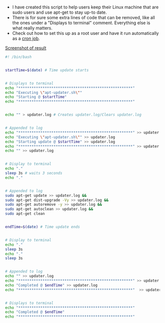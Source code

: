 - I have created this script to help users keep their Linux machine that are sudo users and use apt-get to stay up-to date.
- There is for sure some extra lines of code that can be removed, like all the ones under a "Displays to terminal" comment. Everything else is what really matters.
- Check out how to set this up as a root user and have it run automatically as a [cron job](cron_jobs.md).

[Screenshot of result](https://github.com/EddieGranados/Eduardo_Granados/blob/gh-pages/blog_posts/Screenshots/pc_maintenance_2022-06-23.png)


```bash
#! /bin/bash


startTime=$(date) # Time update starts


# Displays to terminal
echo "****************************************************"
echo "Executing \"apt-updater.sh\""
echo "Starting @ $startTime"
echo "****************************************************"


echo "" > updater.log # Creates updater.log/Clears updater.log


# Appended to log
echo "****************************************************" >> updater.log 
echo "Executing \"apt-updater.sh\"" >> updater.log
echo "Starting update @ $startTime" >> updater.log
echo "****************************************************" >> updater.log 
echo "" >> updater.log


# Display to terminal
echo "."
sleep 3s # waits 3 seconds
echo "."


# Appended to log
sudo apt-get update >> updater.log &&
sudo apt-get dist-upgrade -Vy >> updater.log &&
sudo apt-get autoremove -y >> updater.log &&
sudo apt-get autoclean >> updater.log &&
sudo apt-get clean


endTime=$(date) # Time update ends


# Display to terminal
echo "."
sleep 3s
echo "."
sleep 3s


# Appended to log
echo "" >> updater.log 
echo "****************************************************" >> updater.log 
echo "Completed @ $endTime" >> updater.log
echo "****************************************************"  >> updater.log


# Displays to terminal
echo "****************************************************"
echo "Completed @ $endTime"
echo "****************************************************"
```